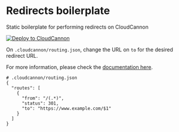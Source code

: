 # Redirects boilerplate
Static boilerplate for performing redirects on CloudCannon


[![Deploy to CloudCannon](https://buttons.cloudcannon.com/deploy.svg)](https://app.cloudcannon.com/register#sites/connect/github/CloudCannon/redirect-boilerplate)

On `.cloudcannon/routing.json`, change the URL on `to` for the desired redirect URL.

For more information, please check the [documentation here](https://cloudcannon.com/documentation/articles/configuring-custom-routing/).

```
# .cloudcannon/routing.json
{
  "routes": [
    {
      "from": "/(.*)",
      "status": 301,
      "to": "https://www.example.com/$1"
    }
  ]
}
```
